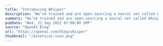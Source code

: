 ```yaml
---
title: "Introducing Whisper"
description: "We’ve trained and are open-sourcing a neural net called Whisper that approaches human level robustness and accuracy on English speech recognition."
summary: "We’ve trained and are open-sourcing a neural net called Whisper that approaches human level robustness and accuracy on English speech recognition."
pubDate: "Wed, 21 Sep 2022 07:00:00 GMT"
source: "OpenAI Blog"
url: "https://openai.com/blog/whisper"
thumbnail: "/assets/ai-icon.png"
---
```


